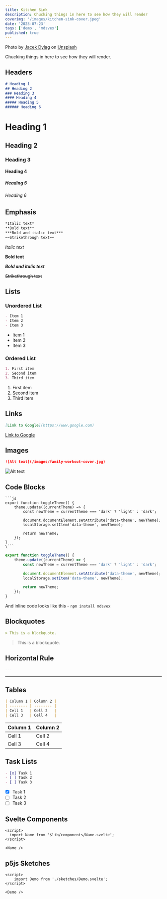 ```yaml
---
title: Kitchen Sink
description: Chucking things in here to see how they will render
coverimg: '/images/kitchen-sink-cover.jpeg'
date: '2023-07-23'
tags: ['demo', 'mdsvex']
published: true
---
```


Photo by <a href="https://unsplash.com/@dylu?utm_source=unsplash&utm_medium=referral&utm_content=creditCopyText">Jacek Dylag</a> on <a href="https://unsplash.com/photos/Vve7XkiUq_Y?utm_source=unsplash&utm_medium=referral&utm_content=creditCopyText">Unsplash</a>

Chucking things in here to see how they will render.

## Headers

```md
# Heading 1
## Heading 2
### Heading 3
#### Heading 4
##### Heading 5
###### Heading 6
```

# Heading 1

## Heading 2

### Heading 3

#### Heading 4

##### Heading 5

###### Heading 6

## Emphasis

```md
*Italic text*
**Bold text**
***Bold and italic text***
~~Strikethrough text~~
```

_Italic text_

**Bold text**

**_Bold and italic text_**

~~Strikethrough text~~

## Lists

### Unordered List

```md
- Item 1
- Item 2
- Item 3
```

- Item 1
- Item 2
- Item 3

### Ordered List

```md
1. First item
2. Second item
3. Third item
```

1. First item
2. Second item
3. Third item

## Links

```md
[Link to Google](https://www.google.com)
```

[Link to Google](https://www.google.com)

## Images

```md
![Alt text](/images/family-workout-cover.jpg)
```

![Alt text](/images/family-workout-cover.jpg)

## Code Blocks

````
```js
export function toggleTheme() {
	theme.update((currentTheme) => {
		const newTheme = currentTheme === 'dark' ? 'light' : 'dark';

		document.documentElement.setAttribute('data-theme', newTheme);
		localStorage.setItem('data-theme', newTheme);

		return newTheme;
	});
}
\```
````

```js
export function toggleTheme() {
	theme.update((currentTheme) => {
		const newTheme = currentTheme === 'dark' ? 'light' : 'dark';

		document.documentElement.setAttribute('data-theme', newTheme);
		localStorage.setItem('data-theme', newTheme);

		return newTheme;
	});
}
```

And inline code looks like this - `npm install mdsvex`

## Blockquotes

```md
> This is a blockquote.
```

> This is a blockquote.

## Horizontal Rule

```md
---
```

---

## Tables

```md
| Column 1 | Column 2 |
| -------- | -------- |
| Cell 1   | Cell 2   |
| Cell 3   | Cell 4   |
```

| Column 1 | Column 2 |
| -------- | -------- |
| Cell 1   | Cell 2   |
| Cell 3   | Cell 4   |

## Task Lists

```md
- [x] Task 1
- [ ] Task 2
- [ ] Task 3
```

- [x] Task 1
- [ ] Task 2
- [ ] Task 3

## Svelte Components
```svelte
<script>
  import Name from '$lib/components/Name.svelte';
</script>

<Name />
```
<script>
  import Name from '$lib/components/Name.svelte';
	import Demo from './sketches/Demo.svelte';
</script>

<Name />

## p5js Sketches
```svelte
<script>
	import Demo from './sketches/Demo.svelte';
</script>

<Demo />

```

<Demo />


